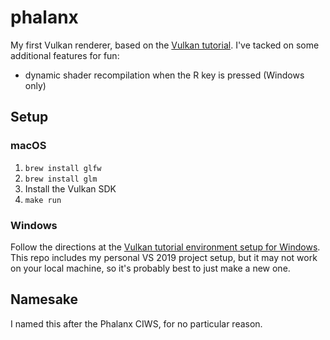 # phalanx

My first Vulkan renderer, based on the [Vulkan tutorial](https://vulkan-tutorial.com/).  I've tacked on some additional features for fun:
* dynamic shader recompilation when the R key is pressed (Windows only)

## Setup
### macOS
1. `brew install glfw`
1. `brew install glm`
1. Install the Vulkan SDK
1. `make run`

### Windows
Follow the directions at the [Vulkan tutorial environment setup for Windows](https://vulkan-tutorial.com/Development_environment#page_Windows).  This repo includes my personal VS 2019 project setup, but it may not work on your local machine, so it's probably best to just make a new one.

## Namesake
I named this after the Phalanx CIWS, for no particular reason.
